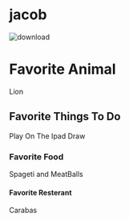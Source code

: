 # jacob

![download](https://user-images.githubusercontent.com/59803854/76436081-cd09e780-6385-11ea-9af3-9fea42bdd084.jpg)

# Favorite Animal
Lion

## Favorite Things To Do
Play On The Ipad
Draw

### Favorite Food
Spageti and MeatBalls

#### Favorite Resterant
Carabas
